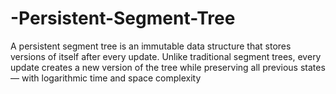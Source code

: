 # -Persistent-Segment-Tree
A persistent segment tree is an immutable data structure that stores versions of itself after every update. Unlike traditional segment trees, every update creates a new version of the tree while preserving all previous states — with logarithmic time and space complexity
